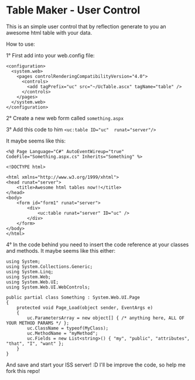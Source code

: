 Table Maker - User Control
===========

This is an simple user control that by reflection generate to you an awesome html table with your data.

How to use:


1° First add into your web.config file:
```
<configuration>
  <system.web>
    <pages controlRenderingCompatibilityVersion="4.0">
      <controls>
        <add tagPrefix="uc" src="~/UcTable.ascx" tagName="table" />
      </controls>
    </pages>
  </system.web>
</configuration>
```
2° Create a new web form called `something.aspx`

3° Add this code to him `<uc:table ID="uc"  runat="server"/>`

It maybe seems like this:
```
<%@ Page Language="C#" AutoEventWireup="true" CodeFile="Something.aspx.cs" Inherits="Something" %>

<!DOCTYPE html>

<html xmlns="http://www.w3.org/1999/xhtml">
<head runat="server">
    <title>Awesome html tables now!!</title>
</head>
<body>
    <form id="form1" runat="server">
        <div>
            <uc:table runat="server" ID="uc" />
        </div>
    </form>
</body>
</html>
```

4° In the code behind you need to insert the code reference at your classes and methods.
It maybe seems like this either:

```
using System;
using System.Collections.Generic;
using System.Linq;
using System.Web;
using System.Web.UI;
using System.Web.UI.WebControls;

public partial class Something : System.Web.UI.Page
{
    protected void Page_Load(object sender, EventArgs e)
    {
        uc.ParametersArray = new object[] { /* anything here, ALL OF YOUR METHOD PARAMS */ };
        uc.ClassName = typeof(MyClass);
        uc.MethodName = "myMethod";
        uc.Fields = new List<string>() { "my", "public", "attributes", "that", "I", "want" };
    }
}
```

And save and start your ISS server! :D
I'll be improve the code, so help me fork this repo!
